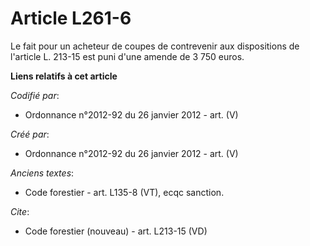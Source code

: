 # Article L261-6

Le fait pour un acheteur de coupes de contrevenir aux dispositions de l'article L. 213-15 est puni d'une amende de 3 750
euros.

**Liens relatifs à cet article**

_Codifié par_:

  - Ordonnance n°2012-92 du 26 janvier 2012 - art. (V)

_Créé par_:

  - Ordonnance n°2012-92 du 26 janvier 2012 - art. (V)

_Anciens textes_:

  - Code forestier - art. L135-8 (VT), ecqc sanction.

_Cite_:

  - Code forestier (nouveau) - art. L213-15 (VD)
